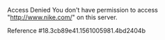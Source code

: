 Access Denied You don't have permission to access "http://www.nike.com/" on this server.

Reference #18.3cb89e41.1561005981.4bd2404b